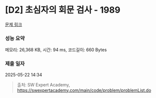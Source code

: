 # [D2] 초심자의 회문 검사 - 1989 

[문제 링크](https://swexpertacademy.com/main/code/problem/problemDetail.do?contestProbId=AV5PyTLqAf4DFAUq) 

### 성능 요약

메모리: 26,368 KB, 시간: 94 ms, 코드길이: 660 Bytes

### 제출 일자

2025-05-22 14:34



> 출처: SW Expert Academy, https://swexpertacademy.com/main/code/problem/problemList.do